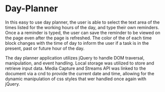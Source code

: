 # Day-Planner

In this easy to use day planner, the user is able to select the text area of the times listed for the working hours of the day, and type their own reminders. Once a a reminder is typed, the user can save the reminder to be viewed on the page even after the page is refreshed. The color of the of each time block changes with the time of day to inform the user if a task is in the present, past or future hour of the day.

The day planner application utilizes jQuery to handle DOM traversal, manipulation, and event handling. Local storage was utilized to store and retrieve input data. Media Capture and Streams API was linked to the document via a cnd to provide the current date and time, allowing for the dynamic manipulation of css styles that wer handled once again with jQuery.
